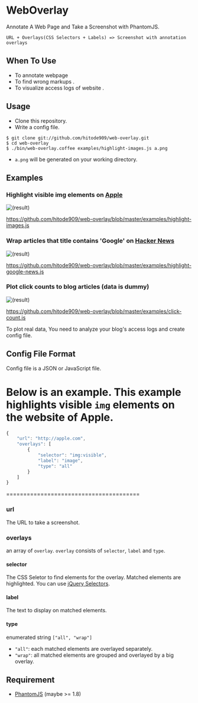 # WebOverlay

Annotate A Web Page and Take a Screenshot with PhantomJS.

```
URL + Overlays(CSS Selectors + Labels) => Screenshot with annotation overlays
```

## When To Use

* To annotate webpage
* To find wrong markups .
* To visualize access logs of website .

## Usage

* Clone this repository.
* Write a config file.

```
$ git clone git://github.com/hitode909/web-overlay.git
$ cd web-overlay
$ ./bin/web-overlay.coffee examples/highlight-images.js a.png
```

* `a.png` will be generated on your working directory.

## Examples

### Highlight visible img elements on [Apple](http://apple.com)

![(result)](http://cdn-ak.f.st-hatena.com/images/fotolife/h/hitode909/20130127/20130127020407.png?1359219887)

https://github.com/hitode909/web-overlay/blob/master/examples/highlight-images.js

### Wrap articles that title contains 'Google' on [Hacker News](http://news.ycombinator.com)

![(result)](http://cdn-ak.f.st-hatena.com/images/fotolife/h/hitode909/20130127/20130127020409.png?1359219986)

https://github.com/hitode909/web-overlay/blob/master/examples/highlight-google-news.js

### Plot click counts to blog articles (data is dummy)

![(result)](http://cdn-ak.f.st-hatena.com/images/fotolife/h/hitode909/20130127/20130127020408.png?1359220012)

https://github.com/hitode909/web-overlay/blob/master/examples/click-count.js

To plot real data, You need to analyze your blog's access logs and create config file.

## Config File Format

Config file is a JSON or JavaScript file.

Below is an example.
This example highlights visible `img` elements on the website of Apple.
=======================================
```javascript
{
    "url": "http://apple.com",
    "overlays": [
        {
            "selector": "img:visible",
            "label": "image",
            "type": "all"
        }
    ]
}
```
=======================================
### url

The URL to take a screenshot.

### overlays

an array of `overlay`.
`overlay` consists of `selector`, `label` and `type`.

#### selector

The CSS Seletor to find elements for the overlay.
Matched elements are highlighted.
You can use [jQuery Selectors](http://api.jquery.com/category/selectors/).

#### label

The text to display on matched elements.

#### type

enumerated string `["all", "wrap"]`

* `"all"`: each matched elements are overlayed separately.
* `"wrap"`: all matched elements are grouped and overlayed by a big overlay.

## Requirement

* [PhantomJS](http://phantomjs.org/) (maybe >= 1.8)
